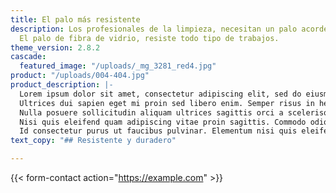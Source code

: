 ```yaml
---
title: El palo más resistente
description: Los profesionales de la limpieza, necesitan un palo acorde a sus necesidades.
  El palo de fibra de vidrio, resiste todo tipo de trabajos.
theme_version: 2.8.2
cascade:
  featured_image: "/uploads/_mg_3281_red4.jpg"
product: "/uploads/004-404.jpg"
product_description: |-
  Lorem ipsum dolor sit amet, consectetur adipiscing elit, sed do eiusmod tempor incididunt ut labore et dolore magna aliqua. Adipiscing tristique risus nec feugiat in. Sagittis nisl rhoncus mattis rhoncus urna neque viverra. A erat nam at lectus. Sit amet dictum sit amet justo donec enim diam vulputate. Vulputate mi sit amet mauris commodo quis. Elit ut aliquam purus sit amet luctus venenatis lectus. Urna duis convallis convallis tellus id interdum velit laoreet. Ullamcorper sit amet risus nullam eget. Imperdiet sed euismod nisi porta lorem mollis aliquam ut porttitor. Varius duis at consectetur lorem donec massa sapien. Hendrerit gravida rutrum quisque non tellus orci ac auctor augue. Morbi quis commodo odio aenean sed. Porttitor rhoncus dolor purus non. Felis imperdiet proin fermentum leo vel. Tempus quam pellentesque nec nam aliquam.
  Ultrices dui sapien eget mi proin sed libero enim. Semper risus in hendrerit gravida. Cum sociis natoque penatibus et magnis dis parturient montes nascetur. Ullamcorper eget nulla facilisi etiam. Nunc scelerisque viverra mauris in aliquam sem. Tortor dignissim convallis aenean et tortor at risus. Risus ultricies tristique nulla aliquet. Vivamus arcu felis bibendum ut tristique et egestas quis ipsum. Aliquet nibh praesent tristique magna sit amet purus. Urna et pharetra pharetra massa massa ultricies mi. Etiam non quam lacus suspendisse faucibus interdum. Orci porta non pulvinar neque laoreet suspendisse. Eu volutpat odio facilisis mauris sit amet massa vitae. Euismod lacinia at quis risus sed vulputate odio. Duis ut diam quam nulla. Massa id neque aliquam vestibulum morbi blandit cursus risus.
  Nulla posuere sollicitudin aliquam ultrices sagittis orci a scelerisque purus. Ac placerat vestibulum lectus mauris ultrices eros in cursus turpis. Integer quis auctor elit sed. Est ante in nibh mauris cursus mattis. Condimentum id venenatis a condimentum vitae. Parturient montes nascetur ridiculus mus mauris vitae ultricies leo. Nec ullamcorper sit amet risus nullam. Duis at tellus at urna condimentum mattis pellentesque. Neque laoreet suspendisse interdum consectetur libero id faucibus nisl. Bibendum at varius vel pharetra vel turpis nunc. Hendrerit gravida rutrum quisque non tellus. Ut sem nulla pharetra diam sit amet nisl suscipit. Sagittis vitae et leo duis ut diam quam nulla porttitor. Augue eget arcu dictum varius duis at. Urna cursus eget nunc scelerisque. Et malesuada fames ac turpis egestas maecenas pharetra.
  Nisi quis eleifend quam adipiscing vitae proin sagittis. Commodo odio aenean sed adipiscing diam. Nunc lobortis mattis aliquam faucibus. Pellentesque massa placerat duis ultricies lacus. Ligula ullamcorper malesuada proin libero nunc consequat. Nisi vitae suscipit tellus mauris a diam maecenas sed enim. Gravida in fermentum et sollicitudin ac. Commodo ullamcorper a lacus vestibulum sed arcu non odio. Interdum consectetur libero id faucibus nisl. Pharetra convallis posuere morbi leo. Neque convallis a cras semper auctor neque. At in tellus integer feugiat scelerisque varius. Habitant morbi tristique senectus et netus et malesuada fames. Lobortis elementum nibh tellus molestie nunc. Facilisis gravida neque convallis a cras semper auctor neque.
  Id consectetur purus ut faucibus pulvinar. Elementum nisi quis eleifend quam adipiscing vitae proin. Nisl rhoncus mattis rhoncus urna neque viverra justo. Aliquam eleifend mi in nulla posuere. Risus commodo viverra maecenas accumsan lacus vel facilisis. Pellentesque dignissim enim sit amet venenatis. Arcu cursus vitae congue mauris rhoncus aenean vel elit scelerisque. Tincidunt tortor aliquam nulla facilisi cras fermentum. Turpis egestas integer eget aliquet nibh. Amet tellus cras adipiscing enim eu turpis egestas pretium aenean. Sit amet nisl purus in. Venenatis tellus in metus vulputate eu scelerisque felis. Consectetur purus ut faucibus pulvinar. Ipsum dolor sit amet consectetur adipiscing elit pellentesque habitant morbi. A cras semper auctor neque vitae tempus. Facilisis magna etiam tempor orci. Pretium fusce id velit ut tortor pretium viverra suspendisse potenti. Pharetra massa massa ultricies mi quis hendrerit. Dui id ornare arcu odio. text_copy: Welcome to my blog with some of my work in progress. I've been working on this book idea. You can read some of the chapters below.
text_copy: "## Resistente y duradero"

---
```

{{< form-contact action="https://example.com" >}}